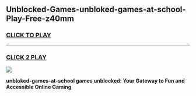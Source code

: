 
## Unblocked-Games-unbloked-games-at-school-Play-Free-z40mm
<h3>
<a href="https://premium76.site?title=unbloked-games-at-school&ref=09A">CLICK TO PLAY</a></h3>
<hr>

<h3>
<a href="https://premium76.site?title=unbloked-games-at-school&ref=09A">CLICK 2 PLAY</a>
  
</h3>

<a href="https://premium76.site?title=unbloked-games-at-school&ref=09A"><img src="https://clearcache.store/games.png"></a>


**unbloked-games-at-school games unblocked: Your Gateway to Fun and Accessible Online Gaming**
